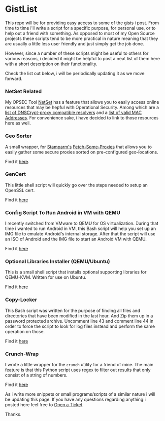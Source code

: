 # GistList

This repo will be for providing easy access to some of the gists i post. From time to time i'll write a script for a specific 
purpose, for personal use, or to help out a friend with something. As opposed to most of my Open Source projects these scripts tend to be more practical in nature meaning that they are usually a little less user friendly and just simply get the job done.

However, since a number of these scripts might be useful to others for various reasons, i decided it might be helpful to post a neat list of them here with a short description on their functionality.

Check the list out below, i will be periodically updating it as we move forward.

### NetSet Related

My OPSEC Tool [NetSet](https://github.com/NullArray/NetSet) has a feature that allows you to easily access online resources that may be hepful with Operational Security. Among which are a [list of DNSCrypt-proxy compatible resolvers](https://gist.github.com/NullArray/e9961cb5574656ecf0d35b09c6567e2c) and a [list of valid MAC Addresses](https://gist.github.com/NullArray/0380871a42b608830357f998df735e71). For convenience sake, i have decided to link to those resources here as well.

### Geo Sorter

A small wrapper, for [Stamparm's](https://github.com/stamparm)  [Fetch-Some-Proxies](https://github.com/stamparm/fetch-some-proxies) that allows you to easily gather some secure proxies sorted on pre-configured geo-locations.

Find it [here](https://gist.github.com/NullArray/35e3d894fe896ee1d7d8088a3d8175b7).


### GenCert

This little shell script will quickly go over the steps needed to setup an OpenSSL cert.

Find it [here](https://gist.github.com/NullArray/de1406d4e18790a861574f7cffdbc3d4)

### Config Script To Run Android in VM with QEMU

I recently switched from VMware to QEMU for OS virtualization. During that time i wanted to run Android in VM, this Bash script will help you set up an IMG file to emulate Android's internal storage. After that the script will use an ISO of Android and the IMG file to start an Android VM with QEMU. 

Find it [here](https://gist.github.com/NullArray/1384c4aae7e73eeb51b620b1abcf6ea7)

### Optional Libraries Installer (QEMU/Ubuntu)

This is a small shell script that installs optional supporting libraries for QEMU-KVM. Written for use on Ubuntu.

Find it [here](https://gist.github.com/NullArray/c0ff340cd70ad159a60939bc6e4c0f9e)

### Copy-Locker

This Bash script was written for the purpose of finding all files and directories that have been modified in the last hour. And Zip them up in a password protected archive. Uncomment line 43 and comment line 44 in order to force the script to look for log files instead and perform the same operation on those.

Find it [here](https://gist.github.com/NullArray/a4bb0c513df0bf826268cfe154d985ed)


### Crunch-Wrap

I wrote a little wrapper for the `crunch` utility for a friend of mine. The main feature is that this Python script uses regex to filter out results that only consist of a string of numbers.

Find it [here](https://gist.github.com/NullArray/c5d127ec48aea708525936e762904312)



As i write more snippets or small programs/scripts of a similar nature i will be updating this page. If you have any questions regarding anything i posted here feel free to [Open a Ticket](https://github.com/NullArray/GistList/issues)

Thanks.
